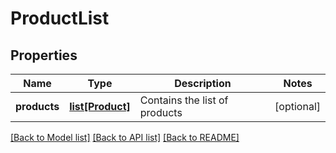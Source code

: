 # ProductList

## Properties
Name | Type | Description | Notes
------------ | ------------- | ------------- | -------------
**products** | [**list[Product]**](Product.md) | Contains the list of products | [optional] 

[[Back to Model list]](../README.md#documentation-for-models) [[Back to API list]](../README.md#documentation-for-api-endpoints) [[Back to README]](../README.md)


